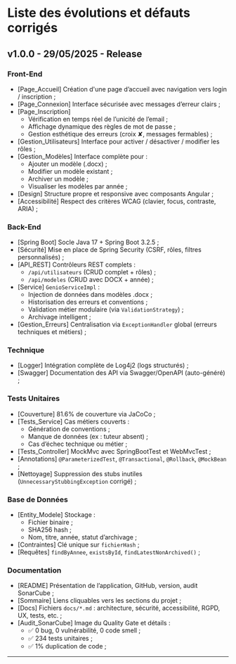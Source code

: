 # Liste des évolutions et défauts corrigés

## v1.0.0 - 29/05/2025 - Release

### Front-End

* [Page_Accueil] Création d'une page d’accueil avec navigation vers login / inscription ;
* [Page_Connexion] Interface sécurisée avec messages d’erreur clairs ;
* [Page_Inscription]
  * Vérification en temps réel de l’unicité de l’email ;
  * Affichage dynamique des règles de mot de passe ;
  * Gestion esthétique des erreurs (croix ✘, messages fermables) ;
* [Gestion_Utilisateurs] Interface pour activer / désactiver / modifier les rôles ;
* [Gestion_Modèles] Interface complète pour :
  * Ajouter un modèle (.docx) ;
  * Modifier un modèle existant ;
  * Archiver un modèle ;
  * Visualiser les modèles par année ;
* [Design] Structure propre et responsive avec composants Angular ;
* [Accessibilité] Respect des critères WCAG (clavier, focus, contraste, ARIA) ;

### Back-End

* [Spring Boot] Socle Java 17 + Spring Boot 3.2.5 ;
* [Sécurité] Mise en place de Spring Security (CSRF, rôles, filtres personnalisés) ;
* [API_REST] Contrôleurs REST complets :
  * `/api/utilisateurs` (CRUD complet + rôles) ;
  * `/api/modeles` (CRUD avec DOCX + année) ;
* [Service] `GenioServiceImpl` :
  * Injection de données dans modèles .docx ;
  * Historisation des erreurs et conventions ;
  * Validation métier modulaire (via `ValidationStrategy`) ;
  * Archivage intelligent ;
* [Gestion_Erreurs] Centralisation via `ExceptionHandler` global (erreurs techniques et métiers) ;

### Technique

* [Logger] Intégration complète de Log4j2 (logs structurés) ;
* [Swagger] Documentation des API via Swagger/OpenAPI (auto-généré) ;

### Tests Unitaires

* [Couverture] 81.6% de couverture via JaCoCo ;
* [Tests_Service] Cas métiers couverts :
  * Génération de conventions ;
  * Manque de données (ex : tuteur absent) ;
  * Cas d’échec technique ou métier ;
* [Tests_Controller] MockMvc avec SpringBootTest et WebMvcTest ;
* [Annotations] `@ParameterizedTest`, `@Transactional`, `@Rollback`, `@MockBean` ;
* [Nettoyage] Suppression des stubs inutiles (`UnnecessaryStubbingException` corrigé) ;

### Base de Données

* [Entity_Modele] Stockage :
  * Fichier binaire ;
  * SHA256 hash ;
  * Nom, titre, année, statut d’archivage ;
* [Contraintes] Clé unique sur `fichierHash` ;
* [Requêtes] `findByAnnee`, `existsById`, `findLatestNonArchived()` ;

### Documentation

* [README] Présentation de l’application, GitHub, version, audit SonarCube ;
* [Sommaire] Liens cliquables vers les sections du projet ;
* [Docs] Fichiers `docs/*.md` : architecture, sécurité, accessibilité, RGPD, UX, tests, etc. ;
* [Audit_SonarCube] Image du Quality Gate et détails :
  * ✅ 0 bug, 0 vulnérabilité, 0 code smell ;
  * ✅ 234 tests unitaires ;
  * ✅ 1% duplication de code ;

---